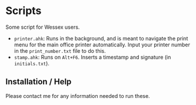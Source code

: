 # Scripts

Some script for Wessex users. 

- `printer.ahk`: Runs in the background, and is meant to navigate the print
menu for the main office printer automatically. Input your printer number in
the `print_number.txt` file to do this.
- `stamp.ahk`: Runs on `Alt+F6`. Inserts a timestamp and signature (in
`initials.txt`).

## Installation / Help

Please contact me for any information needed to run these. 
